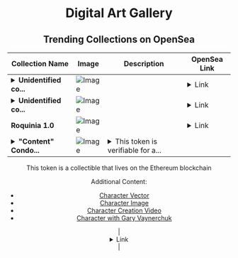 <div align="center">

# Digital Art Gallery

## Trending Collections on OpenSea

| Collection Name                       | Image                                                                                     | Description                       | OpenSea Link                                                                                          |
|---------------------------------------|-------------------------------------------------------------------------------------------|-----------------------------------|--------------------------------------------------------------------------------------------------------|
| **<details><summary>Unidentified co...</summary>Unidentified contract f0fd0ab7-de7f-4e9d-ba8d-0af6973502ba</details>** | ![Image](https://i.seadn.io/s/raw/files/017a61ef6fc52ccb267bda798d7334ea.png?w=500&auto=format?w=200&auto=format) |  | <details><summary>Link</summary>[Unidentified contract f0fd0ab7-de7f-4e9d-ba8d-0af6973502ba](https://opensea.io/collection/unidentified-contract-f0fd0ab7-de7f-4e9d-ba8d-0af6)</details> |
| **<details><summary>Unidentified co...</summary>Unidentified contract e61aabee-be32-4ad3-a178-be6bad12be7d</details>** | ![Image](https://i.seadn.io/s/raw/files/017a61ef6fc52ccb267bda798d7334ea.png?w=500&auto=format?w=200&auto=format) |  | <details><summary>Link</summary>[Unidentified contract e61aabee-be32-4ad3-a178-be6bad12be7d](https://opensea.io/collection/unidentified-contract-e61aabee-be32-4ad3-a178-be6b)</details> |
| **Roquinia 1.0** | ![Image](https://i.seadn.io/s/raw/files/3335995c3bed993c595277f6b0e09cfd.jpg?w=500&auto=format?w=200&auto=format) |  | <details><summary>Link</summary>[Roquinia 1.0](https://opensea.io/collection/roquinia-1-0-1)</details> |
| **<details><summary>"Content" Condo...</summary>"Content" Condor</details>** | ![Image](https://i.seadn.io/s/raw/files/f0d1f55757a45f6a139fd3a315459b7d.jpg?w=500&auto=format?w=200&auto=format) | <details><summary>This token is verifiable for a...</summary>This token is verifiable for admission to VeeCon 2023, 2024

This token is a collectible that lives on the Ethereum blockchain

Additional Content:

- [Character Vector](https://cdn.veefriends.com/f6pXbdBrDkgJjmSV-_XTrDCsS97-QXp2H6Yu0fLSCB0/3164.svg)
- [Character Image](https://cdn.veefriends.com/f6pXbdBrDkgJjmSV-_XTrDCsS97-QXp2H6Yu0fLSCB0/4003.png) 
- [Character Creation Video](https://cdn.veefriends.com/f6pXbdBrDkgJjmSV-_XTrDCsS97-QXp2H6Yu0fLSCB0/849.mp4)
- [Character with Gary Vaynerchuk](https://cdn.veefriends.com/f6pXbdBrDkgJjmSV-_XTrDCsS97-QXp2H6Yu0fLSCB0/833.jpg) 
</details> | <details><summary>Link</summary>["Content" Condor](https://opensea.io/collection/content-condor-11811)</details> |

</div>